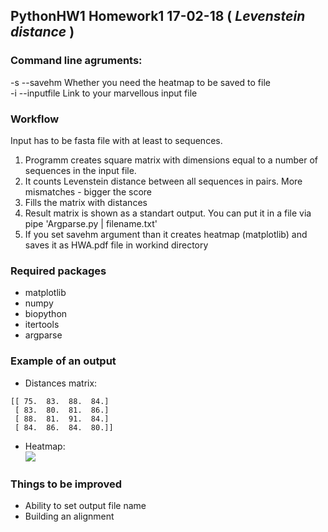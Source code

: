 ## PythonHW1 Homework1 17-02-18 ( _Levenstein distance_ )

### Command line agruments:

-s --savehm Whether you need the heatmap to be saved to file\
-i --inputfile Link to your marvellous input file

### Workflow
Input has to be fasta file with at least to sequences.
1. Programm creates square matrix with dimensions equal to a number of sequences in the input file. 
2. It counts Levenstein distance between all sequences in pairs. More mismatches - bigger the score
3. Fills the matrix with distances
4. Result matrix is shown as a standart output. You can put it in a file via pipe 'Argparse.py | filename.txt'
5. If you set savehm argument than it creates heatmap (matplotlib) and saves it as HWA.pdf file in workind directory

### Required packages
* matplotlib
* numpy
* biopython
* itertools
* argparse

### Example of an output
* Distances matrix:
```
[[ 75.  83.  88.  84.]
 [ 83.  80.  81.  86.]
 [ 88.  81.  91.  84.]
 [ 84.  86.  84.  80.]]
```
* Heatmap:\
![](https://pp.userapi.com/c831508/v831508933/93fec/UShjFNSFTdo.jpg)

### Things to be improved
* Ability to set output file name
* Building an alignment
